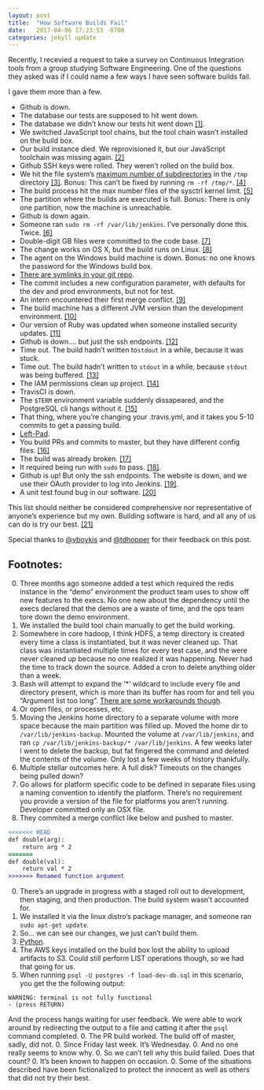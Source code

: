 ```yaml
---
layout: post
title:  "How Software Builds Fail"
date:   2017-04-06 17:23:53 -0700
categories: jekyll update
---
```


Recently, I recevied a request to take a survey on Continuous Integration tools from a group studying Software Engineering. One of the questions they asked was if I could name a few ways I have seen software builds fail.

I gave them more than a few.

* Github is down.
* The database our tests are supposed to hit went down.
* The database we didn’t know our tests hit went down [[1]](#footnote-1).
* We switched JavaScript tool chains, but the tool chain wasn’t installed on the build box.  
* Our build instance died. We reprovisioned it, but our JavaScript toolchain was missing again. [[2]](#footnote-2)
* Github SSH keys were rolled. They weren’t rolled on the build box.
* We hit the file system’s [maximum number of subdirectories](https://ext4.wiki.kernel.org/index.php/Ext4_Howto#Sub_directory_scalability) in the `/tmp` directory [[3]](#footnote-3). Bonus: This can’t be fixed by running `rm -rf /tmp/*`. [[4]](#footnote-4)
* The build process hit the max number files of the sysctrl kernel limit. [[5]](#footnote-5)
* The partition where the builds are executed is full. Bonus: There is only one partition, now the machine is unreachable. 
* Github is down again.
* Someone ran `sudo rm -rf /var/lib/jenkins`. I've personally done this. Twice. [[6]](#footnote-6)
* Double-digit GB files were committed to the code base. [[7]](#footnote-7)
* The change works on OS X, but the build runs on Linux. [[8]](#footnote-8)
* The agent on the Windows build machine is down. Bonus: no one knows the password for the Windows build box.
* [There are symlinks in your git repo](https://issues.jenkins-ci.org/browse/JENKINS-22376).
* The commit includes a new configuration parameter, with defaults for the dev and prod environments, but not for test.
* An intern encountered their first merge conflict. [[9]](#footnote-9)
* The build machine has a different JVM version than the development environment. [[10]](#footnote-10)
* Our version of Ruby was updated when someone installed security updates. [[11]](#footnote-11)
* Github is down.... but just the ssh endpoints.  [[12]](#footnote-12)
* Time out. The build hadn’t written to`stdout` in a while, because it was stuck.
* Time out. The build hadn’t written to `stdout` in a while, because `stdout` was being buffered. [[13]](#footnote-13)
* The IAM permissions clean up project. [[14]](#footnote-14)
* TravisCI is down.
* The `$TERM` environment variable suddenly dissapeared, and the PostgreSQL cli hangs without it. [[15]](#footnote-15)
* That thing, where you’re changing your .travis.yml, and it takes you 5-10 commits to get a passing build.
* [Left-Pad](https://www.theregister.co.uk/2016/03/23/npm_left_pad_chaos/).
* You build PRs and commits to master, but they have different config files. [[16]](#footnote-16)
* The build was already broken. [[17]](#footnote-17)
* It required being run with `sudo` to pass. [[18]](#footnote-18).
* Github is up!  But only the ssh endpoints.  The website is down, and we use their OAuth provider to log into Jenkins. [[19]](#footnote-19).
* A unit test found bug in our software. [[20]](#footnote-20)

This list should neither be considered comprehensive nor representative of anyone’s experience but my own. Building software is hard, and all any of us can do is try our best. [[21]](#footnote-21) 

Special thanks to [@vboykis](https://twitter.com/vboykis) and [@tdhopper](https://twitter.com/tdhopper) for their feedback on this post.


## Footnotes:
0. <a name="footnote-1"></a> Three months ago someone added a test which required the redis instance in the “demo” environment the product team uses to show off new features to the execs. No one new about the dependency until the execs declared that the demos are a waste of time, and the ops team tore down the demo environment.
0. <a name="footnote-2"></a> We installed the build tool chain  manually to get the build working.
0. <a name="footnote-3"></a>Somewhere in core hadoop, I think HDFS, a temp directory is created every time a class is instantiated, but it was never cleaned up. That class was instantiated multiple times for every test case, and the were never cleaned up because no one realized it was happening. Never had the time to track down the source. Added a cron to delete anything older than a week.
0. <a name="footnote-4"></a> Bash will attempt to expand the ‘*’ wildcard to include every file and directory present, which is more than its buffer has room for and tell you “Argument list too long”.  [There are some workarounds though](http://www.stevekamerman.com/2008/03/deleting-tons-of-files-in-linux-argument-list-too-long/).
0. <a name="footnote-5"></a> Or open files, or processes, etc. 
0. <a name="footnote-6"></a> Moving the Jenkins home directory to a separate volume with more space because the main partition was filled up. Moved the home dir to `/var/lib/jenkins-backup`. Mounted the volume at `/var/lib/jenkins`, and ran `cp /var/lib/jenkins-backup/* /var/lib/jenkins`. A few weeks later I went to delete the backup, but fat fingered the command and deleted the contents of the volume. Only lost a few weeks of history thankfully.
0. <a name="footnote-7"></a> Multiple stellar outcomes here. A full disk? Timeouts on the changes being pulled down?
0. <a name="footnote-8"></a> Go allows for platform specific code to be defined in separate files using a naming convention to identify the platform. There’s no requirement you provide a version of the file for platforms you aren’t running. Developer committed only an OSX file.
0. <a name="footnote-9"></a> They commited a merge conflict like below and pushed to master.
```diff
<<<<<<< HEAD
def double(arg):
    return arg * 2
=======
def double(val):
    return val * 2
>>>>>>> Renamed function argument
```
0. <a name="footnote-10"></a> There’s an upgrade in progress with a staged roll out to development, then staging, and then production. The build system wasn’t accounted for.
0. <a name="footnote-11"></a> We installed it via the linux distro’s package manager, and someone ran `sudo apt-get update`.
0. <a name="footnote-12"></a> So... we can see our changes, we just can’t build them.
0. <a name="footnote-13"></a> [Python](https://www.google.com/search?q=python+buffered+stdout).
0. <a name="footnote-14"></a> The AWS keys installed on the build box lost the ability to upload artifacts to S3. Could still perform LIST operations though, so we had that going for us.
0. <a name="footnote-15"></a> When running `psql -U postgres -f load-dev-db.sql` in this scenario, you get the the following output:
```shell
WARNING: terminal is not fully functional
- (press RETURN)
```
And the process hangs waiting for user feedback. We were able to work around by redirecting the output to a file and catting it after the `psql` command completed.
0. <a name="footnote-16"></a> The PR build worked. The build off of master, sadly, did not.
0. <a name="footnote-17"></a> Since Friday last week. It’s Wednesday.
0. <a name="footnote-18"></a> And no one really seems to know why.
0. <a name="footnote-19"></a> So we can’t tell why this build failed.  Does that count?
0. <a name="footnote-20"></a> It’s been known to happen on occasion.
0. <a name="footnote-21"></a> Some of the situations described have been fictionalized to protect the innocent as well as others that did not try their best.
